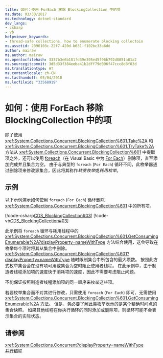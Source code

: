 ```yaml
---
title: 如何：使用 ForEach 移除 BlockingCollection 中的项
ms.date: 03/30/2017
ms.technology: dotnet-standard
dev_langs:
- csharp
- vb
helpviewer_keywords:
- thread-safe collections, how to enumerate blocking collectoin
ms.assetid: 2096103c-22f7-420d-b631-f102bc33a6dd
author: mairaw
ms.author: mairaw
ms.openlocfilehash: 3337b3e6b181fd39e305e45f96b792d8051a81a2
ms.sourcegitcommit: 3d5d33f384eeba41b2dff79d096f47ccc8d8f03d
ms.translationtype: HT
ms.contentlocale: zh-CN
ms.lasthandoff: 05/04/2018
ms.locfileid: "33568919"
---
```

# <a name="how-to-use-foreach-to-remove-items-in-a-blockingcollection"></a>如何：使用 ForEach 移除 BlockingCollection 中的项
除了使用 <xref:System.Collections.Concurrent.BlockingCollection%601.Take%2A> 和 <xref:System.Collections.Concurrent.BlockingCollection%601.TryTake%2A> 方法从 <xref:System.Collections.Concurrent.BlockingCollection%601> 中提取项之外，还可以使用 [foreach](~/docs/csharp/language-reference/keywords/foreach-in.md)（在 Visual Basic 中为 [For Each](~/docs/visual-basic/language-reference/statements/for-each-next-statement.md)）删除项，直至添加完成并且集合为空。 由于与典型的 `foreach` (`For Each`) 循环不同，此枚举器通过删除项来修改源集合，因此将其称作*转变枚举*或*耗用枚举*。  
  
## <a name="example"></a>示例  
 以下示例演示如何使用 `foreach` (`For Each`) 循环删除 <xref:System.Collections.Concurrent.BlockingCollection%601> 中的所有项。  
  
 [!code-csharp[CDS_BlockingCollection#03](../../../../samples/snippets/csharp/VS_Snippets_Misc/cds_blockingcollection/cs/example03.cs#03)]
 [!code-vb[CDS_BlockingCollection#03](../../../../samples/snippets/visualbasic/VS_Snippets_Misc/cds_blockingcollection/vb/enumeratebc.vb#03)]  
  
 此示例将 `foreach` 循环与耗用线程中的 <xref:System.Collections.Concurrent.BlockingCollection%601.GetConsumingEnumerable%2A?displayProperty=nameWithType> 方法结合使用，这会导致在枚举每个项时将其从集合中删除。 <xref:System.Collections.Concurrent.BlockingCollection%601?displayProperty=nameWithType> 随时限制集合中所包含的最大项数。 按照此方式枚举集合会在没有项可用或集合为空时阻止使用者线程。 在此示例中，由于制造者线程添加项的速度快于消耗项的速度，因此不需要考虑阻止问题。  
  
 不能保证按照制造者线程添加项的同一顺序来枚举这些项。  
  
 若要枚举集合而不对其进行修改，只需使用 `foreach` (`For Each`) 即可，无需使用 <xref:System.Collections.Concurrent.BlockingCollection%601.GetConsumingEnumerable%2A> 方法。 但是，务必要了解此类枚举表示的是某个精确时间点的集合快照。 如果其他线程在你执行循环的同时添加或删除项，则循环可能不会表示集合的实际状态。  
  
## <a name="see-also"></a>请参阅  
 <xref:System.Collections.Concurrent?displayProperty=nameWithType>  
 [并行编程](../../../../docs/standard/parallel-programming/index.md)
